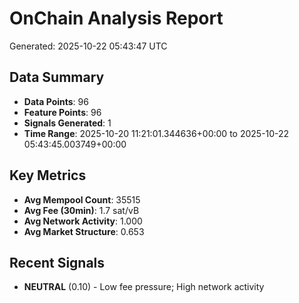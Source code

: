 # OnChain Analysis Report
Generated: 2025-10-22 05:43:47 UTC

## Data Summary
- **Data Points**: 96
- **Feature Points**: 96
- **Signals Generated**: 1
- **Time Range**: 2025-10-20 11:21:01.344636+00:00 to 2025-10-22 05:43:45.003749+00:00

## Key Metrics
- **Avg Mempool Count**: 35515
- **Avg Fee (30min)**: 1.7 sat/vB
- **Avg Network Activity**: 1.000
- **Avg Market Structure**: 0.653

## Recent Signals
- **NEUTRAL** (0.10) - Low fee pressure; High network activity

